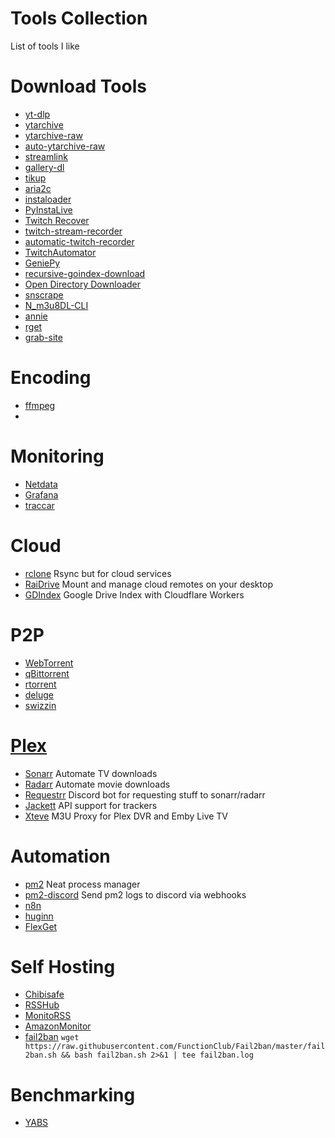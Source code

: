 # Tools Collection
List of tools I like

# Download Tools
* [yt-dlp](https://github.com/yt-dlp/yt-dlp)
* [ytarchive](https://github.com/Kethsar/ytarchive)
* [ytarchive-raw](https://github.com/lekoOwO/ytarchive-raw)
* [auto-ytarchive-raw](https://github.com/lekoOwO/auto-ytarchive-raw)
* [streamlink](https://github.com/streamlink/streamlink)
* [gallery-dl](https://github.com/mikf/gallery-dl)
* [tikup](https://github.com/Coloradohusky/TikUp)
* [aria2c](https://github.com/aria2/aria2)
* [instaloader](https://github.com/instaloader/instaloader)
* [PyInstaLive](https://github.com/dvingerh/PyInstaLive)
* [Twitch Recover](https://github.com/TwitchRecover/TwitchRecover)
* [twitch-stream-recorder](https://github.com/ancalentari/twitch-stream-recorder)
* [automatic-twitch-recorder](https://github.com/Instinctlol/automatic-twitch-recorder)
* [TwitchAutomator](https://github.com/MrBrax/TwitchAutomator)
* [GeniePy](https://github.com/Slyyxp/GeniePy)
* [recursive-goindex-download](https://github.com/atlonxp/recursive-goIndex-downloader)
* [Open Directory Downloader](https://github.com/KoalaBear84/OpenDirectoryDownloader)
* [snscrape](https://github.com/JustAnotherArchivist/snscrape)
* [N_m3u8DL-CLI](https://github.com/nilaoda/N_m3u8DL-CLI/blob/master/README_ENG.md)
* [annie](https://github.com/iawia002/annie)
* [rget](https://github.com/wasamas/rget)
* [grab-site](https://github.com/ArchiveTeam/grab-site)

# Encoding
* [ffmpeg](https://ffmpeg.org/)
* 
# Monitoring
* [Netdata](https://github.com/netdata/netdata)
* [Grafana](https://github.com/grafana/grafana)
* [traccar](https://github.com/traccar/traccar)
# Cloud
* [rclone](https://rclone.org/) Rsync but for cloud services
* [RaiDrive](https://www.raidrive.com/) Mount and manage cloud remotes on your desktop
* [GDIndex](https://github.com/maple3142/GDIndex) Google Drive Index with Cloudflare Workers
# P2P
* [WebTorrent](https://github.com/webtorrent/webtorrent)
* [qBittorrent](https://www.qbittorrent.org/)
* [rtorrent](https://github.com/rakshasa/rtorrent)
* [deluge](https://deluge-torrent.org/)
* [swizzin](https://github.com/swizzin/swizzin)
# [Plex](https://www.plex.tv/)
* [Sonarr](https://sonarr.tv/) Automate TV downloads
* [Radarr](https://radarr.video/) Automate movie downloads
* [Requestrr](https://github.com/darkalfx/requestrr) Discord bot for requesting stuff to sonarr/radarr
* [Jackett](https://github.com/Jackett/Jackett) API support for trackers
* [Xteve](https://github.com/xteve-project/xTeVe) M3U Proxy for Plex DVR and Emby Live TV
# Automation
* [pm2](https://pm2.keymetrics.io/) Neat process manager
* [pm2-discord](https://github.com/FranciscoG/pm2-discord) Send pm2 logs to discord via webhooks
* [n8n](https://github.com/n8n-io/n8n)
* [huginn](https://github.com/huginn/huginn)
* [FlexGet](https://flexget.com/)
# Self Hosting
* [Chibisafe](https://github.com/WeebDev/chibisafe)
* [RSSHub](https://github.com/DIYgod/RSSHub)
* [MonitoRSS](https://github.com/synzen/MonitoRSS)
* [AmazonMonitor](https://github.com/SpikeHD/AmazonMonitor)
* [fail2ban](https://github.com/fail2ban/fail2ban) `wget https://raw.githubusercontent.com/FunctionClub/Fail2ban/master/fail2ban.sh && bash fail2ban.sh 2>&1 | tee fail2ban.log`
# Benchmarking
* [YABS](https://github.com/masonr/yet-another-bench-script)
